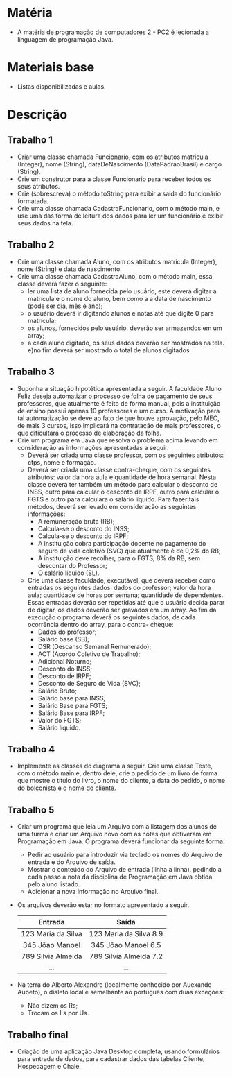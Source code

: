 # Matéria

 - A matéria de programação de computadores 2 - PC2 é lecionada a linguagem de programação Java.

# Materiais base

 - Listas disponibilizadas e aulas.
 
 # Descrição 
 
 ## Trabalho 1
 - Criar uma classe chamada Funcionario, com os atributos matricula (Integer), nome (String), dataDeNascimento (DataPadraoBrasil) e cargo (String).
 - Crie um construtor para a classe Funcionario para receber todos os seus atributos.
 - Crie (sobrescreva) o método toString para exibir a saída do funcionário formatada. 
 - Crie uma classe chamada CadastraFuncionario, com o método main, e use uma das forma de leitura dos dados para ler um funcionário e exibir seus dados na tela.
 
 ## Trabalho 2
 - Crie uma classe chamada Aluno, com os atributos matricula (Integer), nome (String) e data de nascimento. 
 - Crie uma classe chamada CadastraAluno, com o método main, essa classe deverá fazer o seguinte:
   - ler uma lista de aluno fornecida pelo usuário, este deverá digitar a matrícula e o nome do aluno, bem como a a data de nascimento (pode ser dia, mês e ano);
   - o usuário deverá ir digitando alunos e notas até que digite 0 para matrícula;
   - os alunos, fornecidos pelo usuário, deverão ser armazendos em um array;
   - a cada aluno digitado, os seus dados deverão ser mostrados na tela. e)no fim deverá ser mostrado o total de alunos digitados.
 
 ## Trabalho 3
 - Suponha a situação hipotética apresentada a seguir. A faculdade Aluno Feliz deseja automatizar o processo de folha de pagamento de seus professores, que atualmente é feito de forma manual, pois a instituição de ensino possui apenas 10 professores e um curso. A motivação para tal automatização se deve ao fato de que houve aprovação, pelo MEC, de mais 3 cursos, isso implicará na contratação de mais professores, o que dificultará o processo de elaboração da folha. 
 - Crie um programa em Java que resolva o problema acima levando em consideração as informações apresentadas a seguir. 
   - Deverá ser criada uma classe professor, com os seguintes atributos: ctps, nome e formação.
   - Deverá ser criada uma classe contra-cheque, com os seguintes atributos: valor da hora aula e quantidade de hora semanal. Nesta classe deverá ter também um método para calcular o desconto de INSS, outro para calcular o desconto de IRPF, outro para calcular o FGTS e outro para calculara o salário líquido. Para fazer tais métodos, deverá ser levado em consideração as seguintes informações:
     - A remuneração bruta (RB);
     - Calcula-se o desconto do INSS;
     - Calcula-se o desconto do IRPF;
     - A instituição cobra participação docente no pagamento do seguro de vida coletivo (SVC) que atualmente é de 0,2% do RB;
     - A instituição deve recolher, para o FGTS, 8% da RB, sem descontar do Professor;
     - O  salário líquido (SL).
   - Crie uma classe faculdade, executável, que deverá receber como entradas os seguintes dados: dados do professor; valor da hora aula; quantidade de horas por semana; quantidade de dependentes. Essas entradas deverão ser repetidas até que o usuário decida parar de digitar, os dados deverão ser gravados em um array. Ao fim da execução o programa deverá os seguintes dados, de cada ocorrência dentro do array, para o contra- cheque: 
     - Dados do professor;
     - Salário base (SB);
     - DSR (Descanso Semanal Remunerado);
     - ACT (Acordo Coletivo de Trabalho);
     - Adicional Noturno;
     - Desconto do INSS;
     - Desconto de IRPF;
     - Desconto de Seguro de Vida (SVC);
     - Salário Bruto;
     - Salário base para INSS;
     - Salário Base para FGTS;
     - Salário Base para IRPF;
     - Valor do FGTS;
     - Salário líquido.

 ## Trabalho 4
  - Implemente as classes do diagrama a seguir. Crie uma classe Teste, com o método main e, dentro dele, crie o pedido de um livro de forma que mostre o título do livro, o nome do cliente, a data do pedido, o nome do bolconista e o nome do cliente.
  
 ## Trabalho 5
  - Criar um programa que leia um Arquivo com a listagem dos alunos de uma turma e criar um Arquivo novo com as notas que obtiveram em Programação em Java. O programa deverá funcionar da seguinte forma:
    - Pedir ao usuário para introduzir via teclado os nomes do Arquivo de entrada e do Arquivo de saída.
    - Mostrar o conteúdo do Arquivo de entrada (linha a linha), pedindo a cada passo a nota da disciplina de Programação em Java obtida pelo aluno listado.
    - Adicionar a nova informação no Arquivo final.
  - Os arquivos deverão estar no formato apresentado a seguir.

     |Entrada             | Saída                     |
     |:------------------:| :-----------------------: |
     |123 Maria da Silva  | 123 Maria da Silva 8.9    |
     |345 Jõao Manoel     | 345 Jõao Manoel 6.5       |
     |789 Silvia Almeida  | 789 Silvia Almeida 7.2    |
     |...                 | ...                       |
     
  - Na terra do Alberto Alexandre (localmente conhecido por Auexande Aubeto), o dialeto local é semelhante ao português com duas exceções:
    - Não dizem os Rs;
    - Trocam os Ls por Us.
 
 ## Trabalho final
 
  - Criação de uma aplicação Java Desktop completa, usando formulários para entrada de dados, para
cadastrar dados das tabelas Cliente, Hospedagem e Chale.
